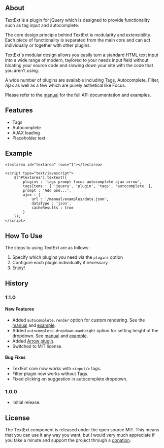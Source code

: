 ## About

TextExt is a plugin for jQuery which is designed to provide functionality such
as tag input and autocomplete.

The core design principle behind TextExt is modularity and extensibility. Each
piece of functionality is separated from the main core and can act individually
or together with other plugins.

TextExt's modular design allows you easily turn a standard HTML text input into a 
wide range of modern, taylored to your needs input field without bloating your 
source code and slowing down your site with the code that you aren't using.

A wide number of plugins are available including Tags, Autocomplete, Filter, Ajax
as well as a few which are purely asthetical like Focus.

Please refer to the [manual] for the full API documentation and examples.

## Features

* Tags
* Autocomplete
* AJAX loading
* Placeholder text

## Example

    <textarea id="textarea" rows="1"></textarea>

    <script type="text/javascript">
        $('#textarea').textext({
            plugins : 'tags prompt focus autocomplete ajax arrow',
            tagsItems : [ 'jquery', 'plugin', 'tags', 'autocomplete' ],
            prompt : 'Add one...',
            ajax : {
                url : '/manual/examples/data.json',
                dataType : 'json',
                cacheResults : true
            }
        });
    </script>

## How To Use

The steps to using TextExt are as follows:

1. Specify which plugins you need via the `plugins` option
2. Configure each plugin individually if necessary
3. Enjoy!

## History

### 1.1.0

#### New Features
* Added `autocomplete.render` option for custom rendering. See the
  [manual](/manual/plugins/autocomplete.html#autocomplete-render) and 
  [example](/manual/examples/autocomplete-with-custom-render.html).
* Added `autocomplete.dropdown.maxHeight` option for setting height of the dropdown. See
  [manual](/manual/plugins/autocomplete.html#autocomplete-dropdown-maxheight) and 
  [example](/manual/examples/autocomplete-with-custom-render.html).
* Added [Arrow plugin](/manual/plugins/arrow.html).
* Switched to MIT license.

#### Bug Fixes
* TextExt core now works with `<input/>` tags.
* Filter plugin now works without Tags.
* Fixed clicking on suggestion in autocomplete dropdown.

### 1.0.0
* Initial release.

## License

The TextExt component is released under the open source MIT. This means that you
can use it any way you want, but I would very much appreciate if you take a minute
and support the project through a [donation].

[manual]: /manual/index.html
[donation]: http://textextjs.com/donate.html

